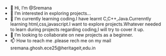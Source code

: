 - 👋 Hi, I’m @Sremana
- 👀 I’m interested in exploring projects...
- 🌱 I’m currently learning coding.I have learnt C,C++,Java.Currenntly learning html,css,javascript.I want to explore projects.Whatever needed to learn during projects regarding coding,I will try to cover it up.
- 💞️ I’m looking to collaborate on new projects as a beginner.
- 📫 How to reach me .please rech me on my mail sremana.ghosh.ece25@heritageit,edu.in

<!---
Sremana/Sremana is a ✨ special ✨ repository because its `README.md` (this file) appears on your GitHub profile.
You can click the Preview link to take a look at your changes.
--->
